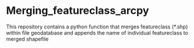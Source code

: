 # Merging_featureclass_arcpy
This repository contains a python function that merges featureclass (*.shp) within file geodatabase and appends the name of individual featureclass to merged shapefile

